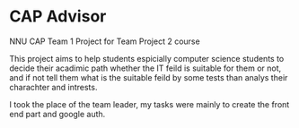 # CAP Advisor
NNU CAP Team 1 Project for Team Project 2 course

This project aims to help students espicially computer science students to decide their acadimic path whether the IT feild is suitable for them or not, and if not tell them what is the suitable feild by some tests than analys their charachter and intrests.

I took the place of the team leader, my tasks were mainly to create the front end part and google auth.
